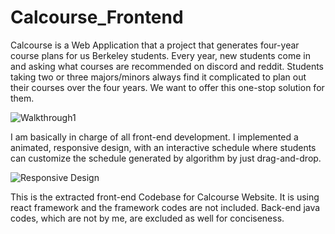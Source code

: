# Calcourse_Frontend

Calcourse is a Web Application that a project that generates four-year course plans for us Berkeley students. Every year, new students come in and asking what courses are recommended on discord and reddit. Students taking two or three majors/minors always find it complicated to plan out their courses over the four years. We want to offer this one-stop solution for them.

![Walkthrough1](/GitHub/Calcourse1.gif?raw=true)

I am basically in charge of all front-end development. I implemented a animated, responsive design, with an interactive schedule where students can customize the schedule generated by algorithm by just drag-and-drop.

![Responsive Design](/GitHub/Calcourse2.gif?raw=true)

This is the extracted front-end Codebase for Calcourse Website. It is using react framework and the framework codes are not included. Back-end java codes, which are not by me, are excluded as well for conciseness.

